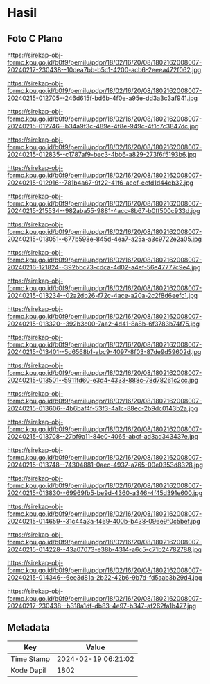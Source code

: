 # Hasil

## Foto C Plano

https://sirekap-obj-formc.kpu.go.id/b0f9/pemilu/pdpr/18/02/16/20/08/1802162008007-20240217-230438--10dea7bb-b5c1-4200-acb6-2eeea472f062.jpg

https://sirekap-obj-formc.kpu.go.id/b0f9/pemilu/pdpr/18/02/16/20/08/1802162008007-20240215-012705--246d615f-bd6b-4f0e-a95e-dd3a3c3af941.jpg

https://sirekap-obj-formc.kpu.go.id/b0f9/pemilu/pdpr/18/02/16/20/08/1802162008007-20240215-012746--b34a9f3c-489e-4f8e-949c-4f1c7c3847dc.jpg

https://sirekap-obj-formc.kpu.go.id/b0f9/pemilu/pdpr/18/02/16/20/08/1802162008007-20240215-012835--c1787af9-bec3-4bb6-a829-273f6f5193b6.jpg

https://sirekap-obj-formc.kpu.go.id/b0f9/pemilu/pdpr/18/02/16/20/08/1802162008007-20240215-012916--781b4a67-9f22-41f6-aecf-ecfd1d44cb32.jpg

https://sirekap-obj-formc.kpu.go.id/b0f9/pemilu/pdpr/18/02/16/20/08/1802162008007-20240215-215534--982aba55-9881-4acc-8b67-b0ff500c933d.jpg

https://sirekap-obj-formc.kpu.go.id/b0f9/pemilu/pdpr/18/02/16/20/08/1802162008007-20240215-013051--677b598e-845d-4ea7-a25a-a3c9722e2a05.jpg

https://sirekap-obj-formc.kpu.go.id/b0f9/pemilu/pdpr/18/02/16/20/08/1802162008007-20240216-121824--392bbc73-cdca-4d02-a4ef-56e47777c9e4.jpg

https://sirekap-obj-formc.kpu.go.id/b0f9/pemilu/pdpr/18/02/16/20/08/1802162008007-20240215-013234--02a2db26-f72c-4ace-a20a-2c2f8d6eefc1.jpg

https://sirekap-obj-formc.kpu.go.id/b0f9/pemilu/pdpr/18/02/16/20/08/1802162008007-20240215-013320--392b3c00-7aa2-4d41-8a8b-6f3783b74f75.jpg

https://sirekap-obj-formc.kpu.go.id/b0f9/pemilu/pdpr/18/02/16/20/08/1802162008007-20240215-013401--5d6568b1-abc9-4097-8f03-87de9d59602d.jpg

https://sirekap-obj-formc.kpu.go.id/b0f9/pemilu/pdpr/18/02/16/20/08/1802162008007-20240215-013501--5911fd60-e3d4-4333-888c-78d78261c2cc.jpg

https://sirekap-obj-formc.kpu.go.id/b0f9/pemilu/pdpr/18/02/16/20/08/1802162008007-20240215-013606--4b6baf4f-53f3-4a1c-88ec-2b9dc0143b2a.jpg

https://sirekap-obj-formc.kpu.go.id/b0f9/pemilu/pdpr/18/02/16/20/08/1802162008007-20240215-013708--27bf9a11-84e0-4065-abcf-ad3ad343437e.jpg

https://sirekap-obj-formc.kpu.go.id/b0f9/pemilu/pdpr/18/02/16/20/08/1802162008007-20240215-013748--74304881-0aec-4937-a765-00e0353d8328.jpg

https://sirekap-obj-formc.kpu.go.id/b0f9/pemilu/pdpr/18/02/16/20/08/1802162008007-20240215-013830--69969fb5-be9d-4360-a346-4f45d391e600.jpg

https://sirekap-obj-formc.kpu.go.id/b0f9/pemilu/pdpr/18/02/16/20/08/1802162008007-20240215-014659--31c44a3a-f469-400b-b438-096e9f0c5bef.jpg

https://sirekap-obj-formc.kpu.go.id/b0f9/pemilu/pdpr/18/02/16/20/08/1802162008007-20240215-014228--43a07073-e38b-4314-a6c5-c71b24782788.jpg

https://sirekap-obj-formc.kpu.go.id/b0f9/pemilu/pdpr/18/02/16/20/08/1802162008007-20240215-014346--6ee3d81a-2b22-42b6-9b7d-fd5aab3b29d4.jpg

https://sirekap-obj-formc.kpu.go.id/b0f9/pemilu/pdpr/18/02/16/20/08/1802162008007-20240217-230438--b318a1df-db83-4e97-b347-af262fa1b477.jpg


## Metadata

| Key        | Value               |
| ---------- | ------------------- |
| Time Stamp | 2024-02-19 06:21:02 |
| Kode Dapil | 1802                |



